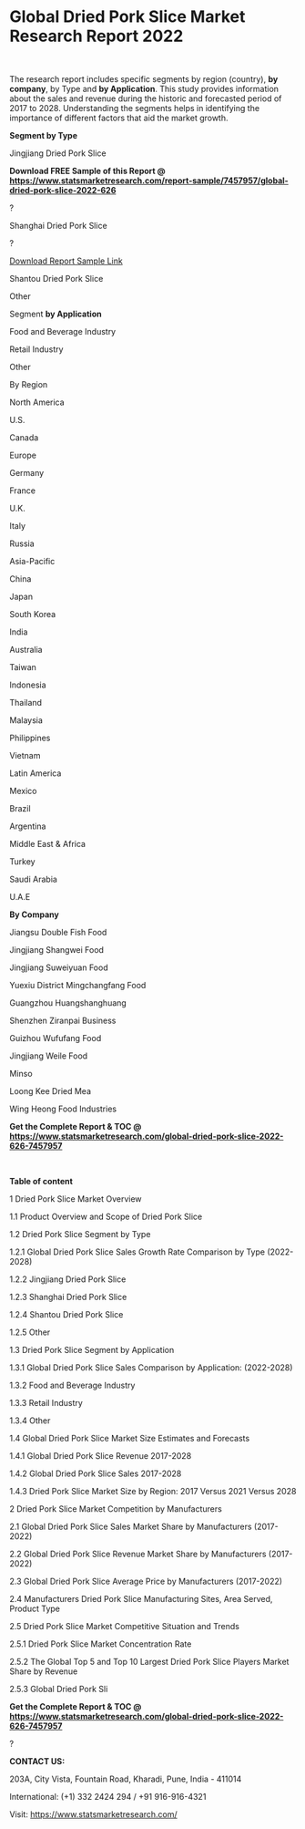<h1>Global Dried Pork Slice Market Research Report 2022</h1><br/><p>The research report includes specific segments by region (country), <strong>by company</strong>, by Type and <strong>by Application</strong>. This study provides information about the sales and revenue during the historic and forecasted period of 2017 to 2028. Understanding the segments helps in identifying the importance of different factors that aid the market growth.</p>
 
 
 
 <p><strong>Segment by Type</strong></p>
 
 
 
 <p>Jingjiang Dried Pork Slice</p>
 
 
 
 <div><b>Download FREE Sample of this Report @ <a href="https://www.statsmarketresearch.com/download-free-sample/7457957/global-dried-pork-slice-2022-626">https://www.statsmarketresearch.com/report-sample/7457957/global-dried-pork-slice-2022-626</a></b></div>
 
 
 
 <p>? </p>
 
 
 
 <p>Shanghai Dried Pork Slice</p>
 
 
 
 <p>? </p>
 
 
 
 <p><a href="https://www.statsmarketresearch.com/download-free-sample/7457957/global-dried-pork-slice-2022-626">Download Report Sample Link</a></p>
 
 
 
 <p>Shantou Dried Pork Slice</p>
 
 
 
 <p>Other</p>
 
 
 
 <p>Segment <strong>by Application</strong></p>
 
 
 
 <p>Food and Beverage Industry</p>
 
 
 
 <p>Retail Industry</p>
 
 
 
 <p>Other</p>
 
 
 
 <p>By Region</p>
 
 
 
 <p>North America</p>
 
 
 
 <p>U.S.</p>
 
 
 
 <p>Canada</p>
 
 
 
 <p>Europe</p>
 
 
 
 <p>Germany</p>
 
 
 
 <p>France</p>
 
 
 
 <p>U.K.</p>
 
 
 
 <p>Italy</p>
 
 
 
 <p>Russia</p>
 
 
 
 <p>Asia-Pacific</p>
 
 
 
 <p>China</p>
 
 
 
 <p>Japan</p>
 
 
 
 <p>South Korea</p>
 
 
 
 <p>India</p>
 
 
 
 <p>Australia</p>
 
 
 
 <p>Taiwan</p>
 
 
 
 <p>Indonesia</p>
 
 
 
 <p>Thailand</p>
 
 
 
 <p>Malaysia</p>
 
 
 
 <p>Philippines</p>
 
 
 
 <p>Vietnam</p>
 
 
 
 <p>Latin America</p>
 
 
 
 <p>Mexico</p>
 
 
 
 <p>Brazil</p>
 
 
 
 <p>Argentina</p>
 
 
 
 <p>Middle East & Africa</p>
 
 
 
 <p>Turkey</p>
 
 
 
 <p>Saudi Arabia</p>
 
 
 
 <p>U.A.E</p>
 
 
 
 <p><strong>By Company</strong></p>
 
 
 
 <p>Jiangsu Double Fish Food</p>
 
 
 
 <p>Jingjiang Shangwei Food</p>
 
 
 
 <p>Jingjiang Suweiyuan Food</p>
 
 
 
 <p>Yuexiu District Mingchangfang Food</p>
 
 
 
 <p>Guangzhou Huangshanghuang</p>
 
 
 
 <p>Shenzhen Ziranpai Business</p>
 
 
 
 <p>Guizhou Wufufang Food</p>
 
 
 
 <p>Jingjiang Weile Food</p>
 
 
 
 <p>Minso</p>
 
 
 
 <p>Loong Kee Dried Mea</p>
 
 
 
 <p>Wing Heong Food Industries</p>
 
 
 
 <div><b>Get the Complete Report & TOC @ <a href="https://www.statsmarketresearch.com/global-dried-pork-slice-2022-626-7457957">https://www.statsmarketresearch.com/global-dried-pork-slice-2022-626-7457957</a></b></div>
 
 
 
 <p><br />
 
 <b>Table of content</b></p>
 
 
 
 <p>1 Dried Pork Slice Market Overview<br />
 
 1.1 Product Overview and Scope of Dried Pork Slice<br />
 
 1.2 Dried Pork Slice Segment by Type<br />
 
 1.2.1 Global Dried Pork Slice Sales Growth Rate Comparison by Type (2022-2028)<br />
 
 1.2.2 Jingjiang Dried Pork Slice<br />
 
 1.2.3 Shanghai Dried Pork Slice<br />
 
 1.2.4 Shantou Dried Pork Slice<br />
 
 1.2.5 Other<br />
 
 1.3 Dried Pork Slice Segment by Application<br />
 
 1.3.1 Global Dried Pork Slice Sales Comparison by Application: (2022-2028)<br />
 
 1.3.2 Food and Beverage Industry<br />
 
 1.3.3 Retail Industry<br />
 
 1.3.4 Other<br />
 
 1.4 Global Dried Pork Slice Market Size Estimates and Forecasts<br />
 
 1.4.1 Global Dried Pork Slice Revenue 2017-2028<br />
 
 1.4.2 Global Dried Pork Slice Sales 2017-2028<br />
 
 1.4.3 Dried Pork Slice Market Size by Region: 2017 Versus 2021 Versus 2028<br />
 
 2 Dried Pork Slice Market Competition by Manufacturers<br />
 
 2.1 Global Dried Pork Slice Sales Market Share by Manufacturers (2017-2022)<br />
 
 2.2 Global Dried Pork Slice Revenue Market Share by Manufacturers (2017-2022)<br />
 
 2.3 Global Dried Pork Slice Average Price by Manufacturers (2017-2022)<br />
 
 2.4 Manufacturers Dried Pork Slice Manufacturing Sites, Area Served, Product Type<br />
 
 2.5 Dried Pork Slice Market Competitive Situation and Trends<br />
 
 2.5.1 Dried Pork Slice Market Concentration Rate<br />
 
 2.5.2 The Global Top 5 and Top 10 Largest Dried Pork Slice Players Market Share by Revenue<br />
 
 2.5.3 Global Dried Pork Sli</p>
 
 
 
 <div><b>Get the Complete Report & TOC @ <a href="https://www.statsmarketresearch.com/global-dried-pork-slice-2022-626-7457957">https://www.statsmarketresearch.com/global-dried-pork-slice-2022-626-7457957</a></b></div>
 
 
 
 <p>? </p>
 
 
 
 <p><b>CONTACT US:</b><br />
 
 203A, City Vista, Fountain Road, Kharadi, Pune, India - 411014<br />
 
 International: (+1) 332 2424 294 / +91 916-916-4321<br />
 
 Visit: <a href="https://www.statsmarketresearch.com/">https://www.statsmarketresearch.com/</a></p>